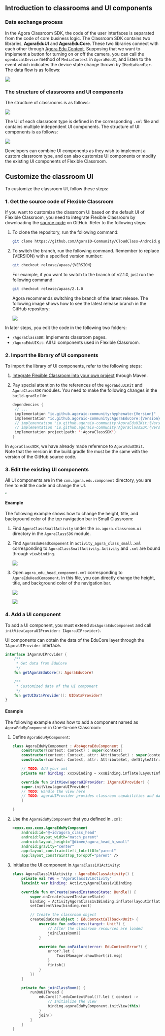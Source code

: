 ## Introduction to classrooms and UI components

### Data exchange process

In the Agora Classroom SDK, the code of the user interfaces is separated from the code of core business logic. The Classroom SDK contains two libraries, **AgoraEduUI** and **AgoraEduCore**. These two libraries connect with each other through [Agora Edu Context](/en/agora-class/API%20Reference/edu_context_kotlin/API/edu_context_api_overview.html). Supposing that we want to implement a button for turning on or off the camera, you can call the `openLocalDevice` method of `MediaContext` in `AgoraEduUI`, and listen to the event which indicates the device state change thrown by `IMediaHandler`. The data flow is as follows:

![](https://web-cdn.agora.io/docs-files/1651746402754)

### The structure of classrooms and UI components

The structure of classrooms is as follows:

![](https://web-cdn.agora.io/docs-files/1651746955542)

The UI of each classroom type is defined in the corresponding `.xml` file and contains multiple independent UI components. The structure of UI components is as follows:

![](https://web-cdn.agora.io/docs-files/1651749419432)

Developers can combine UI components as they wish to implement a custom classroom type, and can also customize UI components or modify the existing UI components of Flexible Classroom.

## Customize the classroom UI

To customize the classroom UI, follow these steps:

### 1. Get the source code of Flexible Classroom

If you want to customize the classroom UI based on the default UI of Flexible Classroom, you need to integrate Flexible Classroom by downloading the [source code](https://github.com/AgoraIO-Community/CloudClass-Android) on GitHub. Refer to the following steps:

1. To clone the repository, run the following command:

   ```bash
   git clone https://github.com/AgoraIO-Community/CloudClass-Android.git
   ```

2. To switch the branch, run the following command. Remember to replace {VERSION} with a specified version number:

   ```bash
   git checkout release/apaas/{VERSION}
   ```

   For example, if you want to switch to the branch of v2.1.0, just run the following command:

   ```bash
   git checkout release/apaas/2.1.0
   ```

   Agora recommends switching the branch of the latest release. The following image shows how to see the latest release branch in the GitHub repository:

   ![](https://web-cdn.agora.io/docs-files/1648636502733)

In later steps, you edit the code in the following two folders:

- `/AgoraClassSDK`: Implements classroom pages.
- `/AgoraEduUIKit`: All UI components used in Flexible Classroom.

### 2. Import the library of UI components

To import the library of UI components, refer to the following steps:

1. [Integrate Flexible Classroom into your own project](/en/agora-class/agora_class_integrate_android) through Maven.

2. Pay special attention to the references of the `AgoraEduUIKit` and `AgoraClassSDK` modules. You need to make the following changes in the `build.gradle` file:

   ```kotlin
   dependencies {
    // ...
    implementation "io.github.agoraio-community:hyphenate:{Version}"
    implementation "io.github.agoraio-community:AgoraEduCore:{Version}"
    // implementation "io.github.agoraio-community:AgoraEduUIKit:{Version}"
    // implementation "io.github.agoraio-community:AgoraClassSDK:{Version}"
    implementation project(path: ':AgoraClassSDK')
   }
   ```

<div class="alert info">In <code>AgoraClassSDK</code>, we have already made reference to <code>AgoraEduUIKit</code>.</div>

<div class="alert note">Note that the version in the build.gradle file must be the same with the version of the GitHub source code.</div>

### 3. Edit the existing UI components

All UI components are in the `com.agora.edu.component` directory, you are free to edit the code and change the UI.

<img src="https://web-cdn.agora.io/docs-files/1650365793677" style="zoom:30%;" />

#### Example

The following example shows how to change the height, title, and background color of the top navigation bar in Small Classroom:

1. Find `AgoraClassSmallActivity` under the `io.agora.classroom.ui` directory in the `AgoraClassSDK` module.

2. Find `AgoraEduHeadComponent` in `activity_agora_class_small.xml` corresponding to `AgoraClassSmallActivity`. `Activity` and `.xml` are bound through `viewbinding`.

   ![](https://web-cdn.agora.io/docs-files/1651749152493)

3. Open `agora_edu_head_component.xml` corresponding to `AgoraEduHeadComponent`. In this file, you can directly change the height, title, and background color of the navigation bar.

   ![](https://web-cdn.agora.io/docs-files/1650438755866)

   ![](https://web-cdn.agora.io/docs-files/1651749267518)

### 4. Add a UI component

To add a UI component, you must extend `AbsAgoraEduComponent` and call ` initView(agoraUIProvider: IAgoraUIProvider)`.

UI components can obtain the data of the EduCore layer through the ` IAgoraUIProvider` interface.

```kotlin
interface IAgoraUIProvider {
    /**
     * Get data from EduCore
     */
    fun getAgoraEduCore(): AgoraEduCore?

    /**
     * Customized data of the UI component
     */
    fun getUIDataProvider(): UIDataProvider?
}
```

#### Example

The following example shows how to add a component named as `AgoraEduMyComponent` in One-to-one Classroom:

1. Define `AgoraEduMyComponent`:

   ```kotlin
   class AgoraEduMyComponent : AbsAgoraEduComponent {
       constructor(context: Context) : super(context)
       constructor(context: Context, attr: AttributeSet) : super(context, attr)
       constructor(context: Context, attr: AttributeSet, defStyleAttr: Int) : super(context, attr, defStyleAttr)

       // TODO: Add your xml
       private var binding: xxxxBinding = xxxBinding.inflate(LayoutInflater.from(context), this, true)

       override fun initView(agoraUIProvider: IAgoraUIProvider) {
       super.initView(agoraUIProvider)
       // TODO: Handle the view here
       // TODO: agoraUIProvider provides classroom capabilities and data required by View. You can define it on your own
       }

   }
   ```

2. Use the `AgoraEduMyComponent` that you defined in `.xml`:

   ```xml
   <xxxx.xxx.xxxx.AgoraEduMyComponent
       android:id="@+id/agora_class_head"
       android:layout_width="match_parent"
       android:layout_height="@dimen/agora_head_h_small"
       android:gravity="center"
       app:layout_constraintLeft_toLeftOf="parent"
       app:layout_constraintTop_toTopOf="parent" />
   ```

3. Initialize the UI component in `AgoraClass1V1Activity`:

   ```kotlin
   class AgoraClass1V1Activity : AgoraEduClassActivity() {
       private val TAG = "AgoraClass1V1Activity"
       lateinit var binding: ActivityAgoraClass1v1Binding
   
       override fun onCreate(savedInstanceState: Bundle?) {
           super.onCreate(savedInstanceState)
           binding = ActivityAgoraClass1v1Binding.inflate(layoutInflater)
           setContentView(binding.root)
   
           // Create the classroom object
           createEduCore(object : EduContextCallback<Unit> {
               override fun onSuccess(target: Unit?) {
                   // After the classroom resources are loaded
                   joinClassRoom()
               }
   
               override fun onFailure(error: EduContextError?) {
                   error?.let {
                       ToastManager.showShort(it.msg)
                   }
                   finish()
               }
           })
       }
   
       private fun joinClassRoom() {
           runOnUiThread {
               eduCore()?.eduContextPool()?.let { context ->
                   // Initialize the view
                   binding.agoraEduMyComponent.initView(this)
               }
               join()
           }
       }
   }
   ```